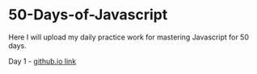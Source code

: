 # 50-Days-of-Javascript

Here I will upload my daily practice work for mastering Javascript for 50 days.


Day 1 - [github.io link](https://rushigoswami.github.io/50-Days-of-Javascript/day1-sliding_cards)
